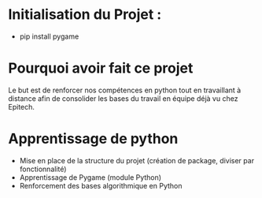 # Initialisation du Projet :        

- pip install pygame

# Pourquoi avoir fait ce projet         

Le but est de renforcer nos compétences en python tout en travaillant à distance afin de consolider les bases du travail en équipe déjà vu chez Epitech.

# Apprentissage de python       

- Mise en place de la structure du projet (création de package, diviser par fonctionnalité)     
- Apprentissage de Pygame  (module Python)       
- Renforcement des bases algorithmique en Python        
